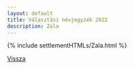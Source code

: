 ```yaml
---
layout: default
title: Választási névjegyzék 2022
description: Zala
---
```


{% include settlementHTMLs/Zala.html %}

[Vissza](./)